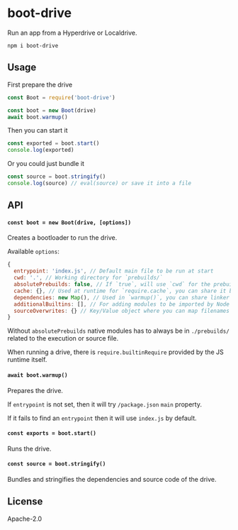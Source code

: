 # boot-drive

Run an app from a Hyperdrive or Localdrive.

```
npm i boot-drive
```

## Usage

First prepare the drive
```js
const Boot = require('boot-drive')

const boot = new Boot(drive)
await boot.warmup()
```

Then you can start it
```js
const exported = boot.start()
console.log(exported)
```

Or you could just bundle it
```js
const source = boot.stringify()
console.log(source) // eval(source) or save it into a file
```

## API

#### `const boot = new Boot(drive, [options])`

Creates a bootloader to run the drive.

Available `options`:
```js
{
  entrypoint: 'index.js', // Default main file to be run at start
  cwd: '.', // Working directory for `prebuilds/`
  absolutePrebuilds: false, // If `true`, will use `cwd` for the prebuilds path, included on the stringified output
  cache: {}, // Used at runtime for `require.cache`, you can share it between boots
  dependencies: new Map(), // Used in `warmup()`, you can share linker deps between boots
  additionalBuiltins: [], // For adding modules to be imported by Node's native `require`
  sourceOverwrites: {} // Key/Value object where you can map filenames to source code
}
```

Without `absolutePrebuilds` native modules has to always be in `./prebuilds/` related to the execution or source file.

When running a drive, there is `require.builtinRequire` provided by the JS runtime itself.

#### `await boot.warmup()`

Prepares the drive.

If `entrypoint` is not set, then it will try `/package.json` `main` property.

If it fails to find an `entrypoint` then it will use `index.js` by default.

#### `const exports = boot.start()`

Runs the drive.

#### `const source = boot.stringify()`

Bundles and stringifies the dependencies and source code of the drive.

## License

Apache-2.0
